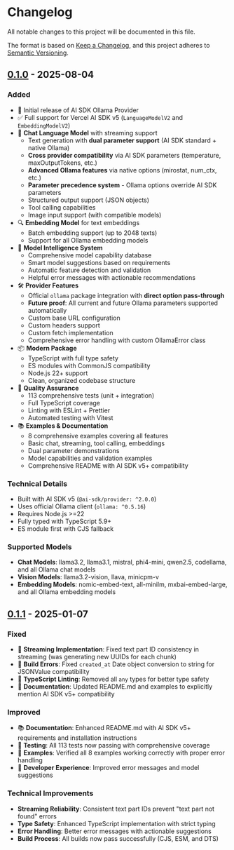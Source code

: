 # Changelog

All notable changes to this project will be documented in this file.

The format is based on [Keep a Changelog](https://keepachangelog.com/en/1.0.0/),
and this project adheres to [Semantic Versioning](https://semver.org/spec/v2.0.0.html).

## [0.1.0] - 2025-08-04

### Added

- 🎉 Initial release of AI SDK Ollama Provider
- ✅ Full support for Vercel AI SDK v5 (`LanguageModelV2` and `EmbeddingModelV2`)
- 🤖 **Chat Language Model** with streaming support
  - Text generation with **dual parameter support** (AI SDK standard + native Ollama)
  - **Cross provider compatibility** via AI SDK parameters (temperature, maxOutputTokens, etc.)
  - **Advanced Ollama features** via native options (mirostat, num_ctx, etc.)
  - **Parameter precedence system** - Ollama options override AI SDK parameters
  - Structured output support (JSON objects)
  - Tool calling capabilities
  - Image input support (with compatible models)
- 🔍 **Embedding Model** for text embeddings
  - Batch embedding support (up to 2048 texts)
  - Support for all Ollama embedding models
- 🧠 **Model Intelligence System**
  - Comprehensive model capability database
  - Smart model suggestions based on requirements
  - Automatic feature detection and validation
  - Helpful error messages with actionable recommendations
- 🛠️ **Provider Features**
  - Official `ollama` package integration with **direct option pass-through**
  - **Future proof**: All current and future Ollama parameters supported automatically
  - Custom base URL configuration
  - Custom headers support
  - Custom fetch implementation
  - Comprehensive error handling with custom OllamaError class
- 📦 **Modern Package**
  - TypeScript with full type safety
  - ES modules with CommonJS compatibility
  - Node.js 22+ support
  - Clean, organized codebase structure
- 🧪 **Quality Assurance**
  - 113 comprehensive tests (unit + integration)
  - Full TypeScript coverage
  - Linting with ESLint + Prettier
  - Automated testing with Vitest
- 📚 **Examples & Documentation**
  - 8 comprehensive examples covering all features
  - Basic chat, streaming, tool calling, embeddings
  - Dual parameter demonstrations
  - Model capabilities and validation examples
  - Comprehensive README with AI SDK v5+ compatibility

### Technical Details

- Built with AI SDK v5 (`@ai-sdk/provider: ^2.0.0`)
- Uses official Ollama client (`ollama: ^0.5.16`)
- Requires Node.js >=22
- Fully typed with TypeScript 5.9+
- ES module first with CJS fallback

### Supported Models

- **Chat Models**: llama3.2, llama3.1, mistral, phi4-mini, qwen2.5, codellama, and all Ollama chat models
- **Vision Models**: llama3.2-vision, llava, minicpm-v
- **Embedding Models**: nomic-embed-text, all-minilm, mxbai-embed-large, and all Ollama embedding models

## [0.1.1] - 2025-01-07

### Fixed

- 🔧 **Streaming Implementation**: Fixed text part ID consistency in streaming (was generating new UUIDs for each chunk)
- 🔧 **Build Errors**: Fixed `created_at` Date object conversion to string for JSONValue compatibility
- 🔧 **TypeScript Linting**: Removed all `any` types for better type safety
- 🔧 **Documentation**: Updated README.md and examples to explicitly mention AI SDK v5+ compatibility

### Improved

- 📚 **Documentation**: Enhanced README.md with AI SDK v5+ requirements and installation instructions
- 🧪 **Testing**: All 113 tests now passing with comprehensive coverage
- 🚀 **Examples**: Verified all 8 examples working correctly with proper error handling
- 🎯 **Developer Experience**: Improved error messages and model suggestions

### Technical Improvements

- **Streaming Reliability**: Consistent text part IDs prevent "text part not found" errors
- **Type Safety**: Enhanced TypeScript implementation with strict typing
- **Error Handling**: Better error messages with actionable suggestions
- **Build Process**: All builds now pass successfully (CJS, ESM, and DTS)

[0.1.1]: https://github.com/jagreehal/ai-sdk-ollama/releases/tag/v0.1.1
[0.1.0]: https://github.com/jagreehal/ai-sdk-ollama/releases/tag/v0.1.0
